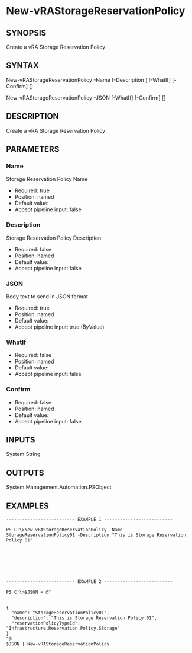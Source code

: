# New-vRAStorageReservationPolicy

## SYNOPSIS
    
Create a vRA Storage Reservation Policy

## SYNTAX
 New-vRAStorageReservationPolicy -Name <String> [-Description <String>] [-WhatIf] [-Confirm] [<CommonParameters>] New-vRAStorageReservationPolicy -JSON <String> [-WhatIf] [-Confirm] [<CommonParameters>]    

## DESCRIPTION

Create a vRA Storage Reservation Policy

## PARAMETERS


### Name

Storage Reservation Policy Name

* Required: true
* Position: named
* Default value: 
* Accept pipeline input: false

### Description

Storage Reservation Policy Description

* Required: false
* Position: named
* Default value: 
* Accept pipeline input: false

### JSON

Body text to send in JSON format

* Required: true
* Position: named
* Default value: 
* Accept pipeline input: true (ByValue)

### WhatIf


* Required: false
* Position: named
* Default value: 
* Accept pipeline input: false

### Confirm


* Required: false
* Position: named
* Default value: 
* Accept pipeline input: false

## INPUTS

System.String.

## OUTPUTS

System.Management.Automation.PSObject

## EXAMPLES
```
-------------------------- EXAMPLE 1 --------------------------

PS C:\>New-vRAStorageReservationPolicy -Name StorageReservationPolicy01 -Description "This is Storage Reservation 
Policy 01"







-------------------------- EXAMPLE 2 --------------------------

PS C:\>$JSON = @"


{
  "name": "StorageReservationPolicy01",
  "description": "This is Storage Reservation Policy 01",
  "reservationPolicyTypeId": "Infrastructure.Reservation.Policy.Storage"
}
"@
$JSON | New-vRAStorageReservationPolicy
```

